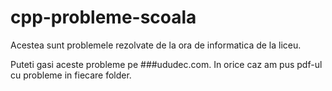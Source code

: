 # cpp-probleme-scoala
Acestea sunt problemele rezolvate de la ora de informatica de la liceu.

Puteti gasi aceste probleme pe ###ududec.com.
In orice caz am pus pdf-ul cu probleme in fiecare folder.
